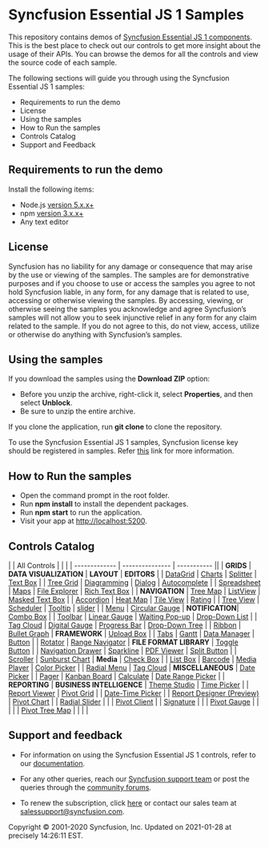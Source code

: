 # Syncfusion Essential JS 1 Samples

This repository contains demos of [Syncfusion Essential JS 1 components](https://www.syncfusion.com/products/jquery/javascript). This is the best place to check out our controls to get more insight about the usage of their APIs. You can browse the demos for all the controls and view the source code of each sample.

The following sections will guide you through using the Syncfusion Essential JS 1 samples:

* Requirements to run the demo
* License
* Using the samples
* How to Run the samples
* Controls Catalog
* Support and Feedback

## Requirements to run the demo

Install the following items:

* Node.js [version 5.x.x+](https://nodejs.org/en/)
* npm  [version 3.x.x+](https://blog.npmjs.org/post/85484771375/how-to-install-npm)
* Any text editor

## License

Syncfusion has no liability for any damage or consequence that may arise by the use or viewing of the samples. The samples are for demonstrative purposes and if you choose to use or access the samples you agree to not hold Syncfusion liable, in any form, for any damage that is related to use, accessing or otherwise viewing the samples. By accessing, viewing, or otherwise seeing the samples you acknowledge and agree Syncfusion’s samples will not allow you to seek injunctive relief in any form for any claim related to the sample. If you do not agree to this, do not view, access, utilize or otherwise do anything with Syncfusion’s samples.

## Using the samples

If you download the samples using the **Download ZIP** option: 

* Before you unzip the archive, right-click it, select **Properties**, and then select **Unblock**.
* Be sure to unzip the entire archive.

If you clone the application, run **git clone <repository-url>** to clone the repository.

To use the Syncfusion Essential JS 1 samples, Syncfusion license key should be registered in samples. Refer [this](https://www.syncfusion.com/kb/9002/how-to-apply-the-license-key-for-syncfusion-samples-published-in-github) link for more information.

## How to Run the samples

* Open the command prompt in the root folder.
* Run **npm install** to install the dependent packages.
* Run **npm start** to run the application.
* Visit your app at [http://localhost:5200](http://localhost:5200).

## Controls Catalog
|  | All Controls |  | |
| ------------- | --------------- | ----------- ||
| **GRIDS** | **DATA VISUALIZATION** | **LAYOUT** | **EDITORS** |
| [DataGrid](https://js.syncfusion.com/demos/web/#!/bootstrap/grid/defaultfunctionalities?utm_source=github&utm_medium=listing) | [Charts](https://js.syncfusion.com/demos/web/#!/flatlight/chart/line?utm_source=github&utm_medium=listing) | [Splitter](https://js.syncfusion.com/demos/web/#!/flatlight/splitter/DefaultFunctionalities?utm_source=github&utm_medium=listing) | [Text Box](https://js.syncfusion.com/demos/web/#!/flatlight/editors/DefaultFunctionalities?utm_source=github&utm_medium=listing) |
| [Tree Grid](https://js.syncfusion.com/demos/web/#!/bootstrap/treegrid/defaultfunctionalities?utm_source=github&utm_medium=listing) | [Diagramming](https://js.syncfusion.com/demos/web/#!/flatlight/diagram/defaultfunctionalities?utm_source=github&utm_medium=listing) | [Dialog](https://js.syncfusion.com/demos/web/#!/flatlight/dialog/DefaultFunctionalities?utm_source=github&utm_medium=listing) | [Autocomplete](https://js.syncfusion.com/demos/web/#!/flatlight/autocomplete/DefaultFunctionalities?utm_source=github&utm_medium=listing) |
| [Spreadsheet](https://js.syncfusion.com/demos/web/#!/bootstrap/spreadsheet/defaultfunctionalities?utm_source=github&utm_medium=listing) | [Maps](https://js.syncfusion.com/demos/web/#!/flatlight/map/datamarkers?utm_source=github&utm_medium=listing) | [File Explorer](https://js.syncfusion.com/demos/web/#!/flatlight/fileexplorer/DefaultFunctionalities?utm_source=github&utm_medium=listing) | [Rich Text Box](https://js.syncfusion.com/demos/web/#!/flatlight/rte/DefaultFunctionalities?utm_source=github&utm_medium=listing) |
| **NAVIGATION** | [Tree Map](Samples/TreeMap?utm_source=github&utm_medium=listing) | [ListView](Samples/ListView?utm_source=github&utm_medium=listing) | [Masked Text Box](https://js.syncfusion.com/demos/web/#!/flatlight/editors/events?utm_source=github&utm_medium=listing) |
| [Accordion](https://js.syncfusion.com/demos/web/#!/bootstrap/accordion/DefaultFunctionalities?utm_source=github&utm_medium=listing) | [Heat Map](https://js.syncfusion.com/demos/web/#!/flatlight/heatmap/celldatabinding?utm_source=github&utm_medium=listing) | [Tile View](https://js.syncfusion.com/demos/web/#!/flatlight/tileview/DefaultFunctionalities?utm_source=github&utm_medium=listing) | [Rating](https://js.syncfusion.com/demos/web/#!/flatlight/rating/DefaultFunctionalities?utm_source=github&utm_medium=listing) |
| [Tree View](https://js.syncfusion.com/demos/web/#!/bootstrap/treeview/DefaultFunctionalities?utm_source=github&utm_medium=listing) | [Scheduler](https://js.syncfusion.com/demos/web/#!/flatlight/schedule/DefaultFunctionalities?utm_source=github&utm_medium=listing) | [Tooltip](https://js.syncfusion.com/demos/web/#!/flatlight/tooltip/DefaultFunctionalities?utm_source=github&utm_medium=listing) | [slider](https://js.syncfusion.com/demos/web/#!/flatlight/slider/DefaultFunctionalities?utm_source=github&utm_medium=listing) |
| [Menu](https://js.syncfusion.com/demos/web/#!/bootstrap/menu/DefaultFunctionalities?utm_source=github&utm_medium=listing) | [Circular Gauge](https://js.syncfusion.com/demos/web/#!/flatlight/radialgauge/DefaultFunctionalities?utm_source=github&utm_medium=listing) | **NOTIFICATION**| [Combo Box](https://js.syncfusion.com/demos/web/#!/flatlight/combobox/DefaultFunctionalities?utm_source=github&utm_medium=listing) |
| [Toolbar](https://js.syncfusion.com/demos/web/#!/bootstrap/toolbar/DefaultFunctionalities?utm_source=github&utm_medium=listing) | [Linear Gauge](https://js.syncfusion.com/demos/web/#!/flatlight/lineargauge/DefaultFunctionalities?utm_source=github&utm_medium=listing) | [Waiting Pop-up](https://js.syncfusion.com/demos/web/#!/flatlight/waitingpopup/DefaultFunctionalities?utm_source=github&utm_medium=listing) | [Drop-Down List](https://js.syncfusion.com/demos/web/#!/flatlight/dropdownlist/DefaultFunctionalities?utm_source=github&utm_medium=listing) |
| [Tag Cloud](https://js.syncfusion.com/demos/web/#!/bootstrap/tagcloud/DefaultFunctionalities?utm_source=github&utm_medium=listing) | [Digital Gauge](https://js.syncfusion.com/demos/web/#!/flatlight/digitalgauge/DefaultFunctionalities?utm_source=github&utm_medium=listing) | [Progress Bar](https://js.syncfusion.com/demos/web/#!/flatlight/progressbar/DefaultFunctionalities?utm_source=github&utm_medium=listing) | [Drop-Down Tree](https://js.syncfusion.com/demos/web/#!/flatlight/dropdowntree/DefaultFunctionalities?utm_source=github&utm_medium=listing) |
| [Ribbon](https://js.syncfusion.com/demos/web/#!/bootstrap/ribbon/DefaultFunctionalities?utm_source=github&utm_medium=listing) | [Bullet Graph](https://js.syncfusion.com/demos/web/#!/flatlight/bulletgraph/DefaultFunctionalities?utm_source=github&utm_medium=listing) | **FRAMEWORK** | [Upload Box](https://js.syncfusion.com/demos/web/#!/flatlight/uploadbox/DefaultFunctionalities?utm_source=github&utm_medium=listing) |
| [Tabs](https://js.syncfusion.com/demos/web/#!/bootstrap/tab/DefaultFunctionalities?utm_source=github&utm_medium=listing) | [Gantt](https://js.syncfusion.com/demos/web/#!/flatlight/gantt/defaultfunctionalities?utm_source=github&utm_medium=listing) | [Data Manager](https://js.syncfusion.com/demos/web/#!/flatlight/data/default?utm_source=github&utm_medium=listing) | [Button](https://js.syncfusion.com/demos/web/#!/flatlight/button/DefaultFunctionalities?utm_source=github&utm_medium=listing) |
| [Rotator](https://js.syncfusion.com/demos/web/#!/bootstrap/rotator/DefaultFunctionalities?utm_source=github&utm_medium=listing) | [Range Navigator](https://js.syncfusion.com/demos/web/#!/flatlight/rangenavigator/DefaultFunctionalities?utm_source=github&utm_medium=listing) | **FILE FORMAT LIBRARY** | [Toggle Button](https://js.syncfusion.com/demos/web/#!/flatlight/button/ToggleButtons?utm_source=github&utm_medium=listing) |
| [Navigation Drawer](https://js.syncfusion.com/demos/web/#!/bootstrap/navigationdrawer/DefaultFunctionalities?utm_source=github&utm_medium=listing) | [Sparkline](https://js.syncfusion.com/demos/web/#!/flatlight/sparkline/DefaultFunctionalities?utm_source=github&utm_medium=listing) | [PDF Viewer](https://js.syncfusion.com/demos/web/#!/flatlight/pdfviewer/GettingStarted?utm_source=github&utm_medium=listing) | [Split Button](https://js.syncfusion.com/demos/web/#!/flatlight/button/SplitButtons?utm_source=github&utm_medium=listing) |
| [Scroller](https://js.syncfusion.com/demos/web/#!/bootstrap/scrollbar/DefaultFunctionalities?utm_source=github&utm_medium=listing) | [Sunburst Chart](https://js.syncfusion.com/demos/web/#!/flatlight/sunburst/default?utm_source=github&utm_medium=listing) | **Media** | [Check Box](https://js.syncfusion.com/demos/web/#!/flatlight/button/CheckBoxes?utm_source=github&utm_medium=listing) |
| [List Box](https://js.syncfusion.com/demos/web/#!/bootstrap/listbox/DefaultFunctionalities?utm_source=github&utm_medium=listing) | [Barcode](https://js.syncfusion.com/demos/web/#!/flatlight/barcode/qrbarcode?utm_source=github&utm_medium=listing) | [Media Player](https://js.syncfusion.com/demos/web/#!/flatlight/mediaplayer/DefaultFunctionalities?utm_source=github&utm_medium=listing) | [Color Picker](https://js.syncfusion.com/demos/web/#!/flatlight/colorpicker/DefaultFunctionalities?utm_source=github&utm_medium=listing) |
| [Radial Menu](https://js.syncfusion.com/demos/web/#!/bootstrap/radialmenu/DefaultFunctionalities?utm_source=github&utm_medium=listing) | [Tag Cloud](https://js.syncfusion.com/demos/web/#!/flatlight/tagcloud/DefaultFunctionalities?utm_source=github&utm_medium=listing) | **MISCELLANEOUS** | [Date Picker](https://js.syncfusion.com/demos/web/#!/flatlight/datepicker/defaultfunctionalities?utm_source=github&utm_medium=listing) |
| [Pager](https://js.syncfusion.com/demos/web/#!/bootstrap/pager/DefaultFunctionalities?utm_source=github&utm_medium=listing) | [Kanban Board](https://js.syncfusion.com/demos/web/#!/flatlight/kanban/defaultfunctionalities?utm_source=github&utm_medium=listing) | [Calculate](https://js.syncfusion.com/demos/web/#!/flatlight/calculate/calculationdemo?utm_source=github&utm_medium=listing) | [Date Range Picker](https://js.syncfusion.com/demos/web/#!/flatlight/daterangepicker/DefaultFunctionalities?utm_source=github&utm_medium=listing) |
| **REPORTING** | **BUSINESS INTELLIGENCE** | [Theme Studio](https://js.syncfusion.com/themestudio/?utm_source=github&utm_medium=listing) | [Time Picker](https://js.syncfusion.com/demos/web/#!/flatlight/timepicker/DefaultFunctionalities?utm_source=github&utm_medium=listing) |
| [Report Viewer](https://js.syncfusion.com/demos/web/#!/bootstrap/reportviewer/DefaultFunctionalities?utm_source=github&utm_medium=listing) | [Pivot Grid](https://js.syncfusion.com/demos/web/#!/flatlight/pivotgrid/relational/defaultfunctionalities?utm_source=github&utm_medium=listing) | | [Date-Time Picker](https://js.syncfusion.com/demos/web/#!/flatlight/datetimepicker/DefaultFunctionalities?utm_source=github&utm_medium=listing) |
| [Report Designer (Preview)](https://js.syncfusion.com/demos/web/#!/bootstrap/reportdesigner/DefaultFunctionalities?utm_source=github&utm_medium=listing) | [Pivot Chart](https://js.syncfusion.com/demos/web/#!/flatlight/pivotchart/relational/defaultfunctionalities?utm_source=github&utm_medium=listing) | | [Radial Slider](https://js.syncfusion.com/demos/web/#!/flatlight/radialslider/DefaultFunctionalities?utm_source=github&utm_medium=listing) |
| | [Pivot Client](https://js.syncfusion.com/demos/web/#!/bootstrap/pivotclient/relational/defaultfunctionalities?utm_source=github&utm_medium=listing) |  | [Signature](https://js.syncfusion.com/demos/web/#!/flatlight/signature/DefaultFunctionalities?utm_source=github&utm_medium=listing) |
| | [Pivot Gauge](https://js.syncfusion.com/demos/web/#!/flatlight/pivotgauge/relational/defaultfunctionalities?utm_source=github&utm_medium=listing) | | |
| | [Pivot Tree Map](https://js.syncfusion.com/demos/web/#!/flatlight/pivottreemap/DefaultFunctionalities?utm_source=github&utm_medium=listing) | | | |

## Support and feedback

* For information on using the Syncfusion Essential JS 1 controls, refer to our [documentation](https://help.syncfusion.com/js/overview).

* For any other queries, reach our [Syncfusion support team](https://www.syncfusion.com/support/directtrac/incidents/newincident?utm_source=github&utm_medium=listing) or post the queries through the [community forums](https://www.syncfusion.com/forums?utm_source=github&utm_medium=listing).

* To renew the subscription, click [here](https://www.syncfusion.com/sales/products?utm_source=github&utm_medium=listing) or contact our sales team at <salessupport@syncfusion.com>.

<p>Copyright © 2001-2020 Syncfusion, Inc. Updated on 2021-01-28 at precisely 14:26:11 EST.</p>

